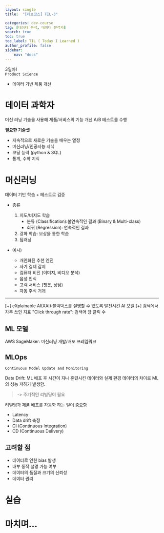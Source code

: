 ```yaml
---
layout: single
title:  "[데브코스] TIL-3"

categories: dev-course
tag: [데이터 분석, 데이터 분석가]
search: true
toc: true
toc_label: TIL ( Today I Learned )
author_profile: false
sidebar:
    nav: "docs"
---
```

3일차!  
`Product Science`
- 데이터 기반 제품 개선

# 데이터 과학자
머신 러닝 기술을 사용해 제품/서비스의 기능 개선
A/B 테스트를 수행

**필요한 기술셋**
- 지속적으로 새로운 기술을 배우는 열정
- 머신러닝/인공지능 지식
- 코딩 능력 (python & SQL)
- 통계, 수학 지식

# 머신러닝
데이터 기반 학습 + 테스트로 검증
- 종류
    1. 지도/비지도 학습
        - 분류 (Classification):불연속적인 결과 (Binary & Multi-class)
        - 회귀 (Regression): 연속적인 결과
    2. 강화 학습: 보상을 통한 학습
    3. 딥러닝

- 예시)
    - 개인화된 추천 엔진
    - 사기 결제 감지
    - 컴퓨터 비전 (이미지, 비디오 분석)
    - 음성 인식
    - 고객 서비스 (챗봇, 상담)
    - 자동 주식 거래
---
[+] eXplainable AI(XAI):블랙박스를 설명할 수 있도록 발전시킨 AI 모델
[+] 검색에서 자주 쓰인 지표 "Click through rate": 검색어 당 클릭 수
## ML 모델
AWS SageMaker: 머신러닝 개발/배포 프레임워크

## MLOps
`Continuous Model Update and Monitoring`

Data Drift: ML 배포 후 시간이 지나 훈련시킨 데이터와 실제 환경 데이터의 차이로 ML의 성능 저하가 발생함.
> -> 주기적인 리빌딩이 필요

리빌딩과 제품 배포를 자동화 하는 일이 중요함
- Latency
- Data drift 측정
- CI (Continuous Integration)
- CD (Continuous Delivery)
## 고려할 점
- 데이터로 인한 bias 발생
- 내부 동작 설명 가능 여부
- 데이터의 품질과 크기의 신뢰성
- 데이터 권리
# 실습

# 마치며...